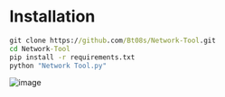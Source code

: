 # Installation
```cmd
git clone https://github.com/Bt08s/Network-Tool.git
cd Network-Tool
pip install -r requirements.txt
python "Network Tool.py"
```

![image](https://github.com/Bt08s/Network-Tool/assets/68190921/76165230-46ba-43de-a7f8-b3744376fb9f)
